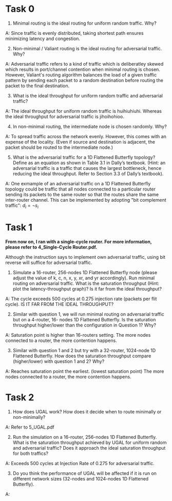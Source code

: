 # Task 0
1. Minimal routing is the ideal routing for uniform random traffic. Why?

A: Since traffic is evenly distributed, taking shortest path ensures minimizing latency and congestion.

2. Non-minimal / Valiant routing is the ideal routing for adversarial traffic. Why?

A: Adversarial traffic refers to a kind of traffic which is deliberatley skewed which results in port/channel contention when minimal routing is chosen. However, Valiant's routing algorithm balances the load of a given traffic pattern by sending each packet to a random destination before routing the packet to the final destination. 

3. What is the ideal throughput for uniform random traffic and adversarial traffic?

A: The ideal throughput for uniform random traffic is huihiuhiuhi. Whereas the ideal throughput for adversarial traffic is jihoihohioo.

4. In non-minimal routing, the intermediate node is chosen randomly. Why?

A: To spread traffic across the network evenly. However, this comes with an expense of the locality. (Even if source and destination is adjacent, the packet should be routed to the intermediate node.)

5. What is the adversarial traffic for a 1D Flattened Butterfly topology? Define as an equation as 
shown in Table 3.1 in Dally’s textbook. (Hint: an adversarial traffic is a traffic that causes the 
largest bottleneck, hence reducing the ideal throughput. Refer to Section 3.3 of Dally’s textbook).

A: One exmample of an adversarial traffic on a 1D Flattened Butterfly topology could be traffic that all nodes connected to a particular router sending its packets to the same router so that the routes share the same inter-router channel. This can be implemented by adopting "bit complement traffic": $d_i = \neg s_{i}$

# Task 1

**From now on, I ran with a single-cycle router. For more information, please refer to 4_Single-Cycle Router.pdf.**

Although the instruction says to implement own adversarial traffic, using bit reverse will suffice for adversarial traffic.


1. Simulate a 16-router, 256-nodes 1D Flattened Butterfly node (please adjust the value of k, c, n, 
x, y, xr, and yr accordingly). Run minimal routing on adversarial traffic. What is the saturation 
throughput (Hint: plot the latency-throughput graph)? Is it far from the ideal throughput?

A: The cycle exceeds 500 cycles at 0.275 injection rate (packets per flit cycle). IS IT FAR FROM THE IDEAL THROUGHPUT?

2. Similar with question 1, we will run minimal routing on adversarial traffic but on a 4-router, 16-
nodes 1D Flattened Butterfly. Is the saturation throughput higher/lower than the configuration 
in Question 1? Why?

A: Saturation point is higher than 16-routers setting. The more nodes connected to a router, the more contention happens.

3. Similar with question 1 and 2 but try with a 32-router, 1024-node 1D Flattened Butterfly. How 
does the saturation throughput compare (higher/lower) with question 1 and 2? Why? 

A: Reaches saturation point the earliest. (lowest saturation point) The more nodes connected to a router, the more contention happens.

# Task 2
1. How does UGAL work? How does it decide when to route minimally or non-minimally?

A: Refer to 5_UGAL.pdf

2. Run the simulation on a 16-router, 256-nodes 1D Flattened Butterfly. What is the saturation throughput achieved by UGAL for uniform random and adversarial traffic? Does it approach the ideal saturation throughput for both traffics?

A: Exceeds 500 cycles at Injection Rate of 0.275 for adversarial traffic.

3. Do you think the performance of UGAL will be affected if it is run on different network sizes (32-nodes and 1024-nodes 1D Flattened Butterfly).

A: 